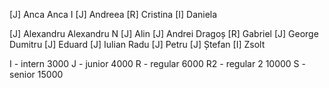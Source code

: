 [J]   Anca
Anca I
[J]     Andreea
[R]     Cristina
[I]     Daniela

[J]     Alexandru
Alexandru N
[J]     Alin
[J]     Andrei
Dragoș
[R]     Gabriel
[J]     George
Dumitru
[J]     Eduard
[J]     Iulian
Radu
[J]     Petru
[J]     Ștefan
[I]     Zsolt


I - intern      3000
J - junior      4000
R - regular     6000
R2 - regular 2  10000
S - senior      15000
